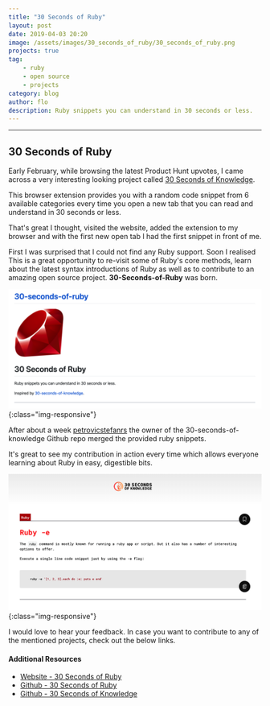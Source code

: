 ```yaml
---
title: "30 Seconds of Ruby"
layout: post
date: 2019-04-03 20:20
image: /assets/images/30_seconds_of_ruby/30_seconds_of_ruby.png
projects: true
tag:
    - ruby
    - open source
    - projects
category: blog
author: flo
description: Ruby snippets you can understand in 30 seconds or less.
---
```


---

## 30 Seconds of Ruby

Early February, while browsing the latest Product Hunt upvotes, I came across a very interesting looking project called [30 Seconds of Knowledge](https://www.producthunt.com/posts/30-seconds-of-knowledge).

This browser extension provides you with a random code snippet from 6 available categories every time you open a new tab that you can read and understand in 30 seconds or less.

That's great I thought, visited the website, added the extension to my browser and with the first new open tab I had the first snippet in front of me.

First I was surprised that I could not find any Ruby support. Soon I realised This is a great opportunity to re-visit some of Ruby's core methods, learn about the latest syntax introductions of Ruby as well as to contribute to an amazing open source project. **30-Seconds-of-Ruby** was born.

![30_seconds_of_ruby](/assets/images/30_seconds_of_ruby/30_seconds_of_ruby.png){:class="img-responsive"}

After about a week [petrovicstefanrs](https://github.com/petrovicstefanrs) the owner of the 30-seconds-of-knowledge Github repo merged the provided ruby snippets.

It's great to see my contribution in action every time which allows everyone learning about Ruby in easy, digestible bits.

![30_seconds_of_ruby_in_30_seconds_of_knowledge_browser_extention](/assets/images/30_seconds_of_ruby/ruby_snippet_in_30_seconds_of_knowledge_browser_extention.png){:class="img-responsive"}

I would love to hear your feedback. In case you want to contribute to any of the mentioned projects, check out the below links.

#### Additional Resources

-   [Website - 30 Seconds of Ruby](https://www.florianjosefreheis.com/30-seconds-of-ruby/)
-   [Github - 30 Seconds of Ruby](https://github.com/florianjosefreheis/30-seconds-of-ruby)
-   [Github - 30 Seconds of Knowledge](https://www.producthunt.com/posts/30-seconds-of-knowledge)
